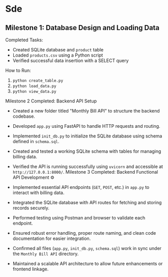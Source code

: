 # Sde
## Milestone 1: Database Design and Loading Data

Completed Tasks:
- Created SQLite database and `product` table
- Loaded `products.csv` using a Python script
- Verified successful data insertion with a SELECT query

How to Run:
1. `python create_table.py`
2. `python load_data.py`
3. `python view_data.py`

 Milestone 2 Completed: Backend API Setup 

- Created a new folder titled "Monthly Bill API" to structure the backend codebase.
- Developed `app.py` using FastAPI to handle HTTP requests and routing.
- Implemented `init_db.py` to initialize the SQLite database using schema defined in `schema.sql`.
- Created and tested a working SQLite schema with tables for managing billing data.
- Verified the API is running successfully using `uvicorn` and accessible at `http://127.0.0.1:8000/`.
 Milestone 3 Completed: Backend Functional API Development ⚙

- Implemented essential API endpoints (`GET`, `POST`, etc.) in `app.py` to interact with billing data.
- Integrated the SQLite database with API routes for fetching and storing records securely.
- Performed testing using Postman and browser to validate each endpoint.
- Ensured robust error handling, proper route naming, and clean code documentation for easier integration.
- Confirmed all files (`app.py`, `init_db.py`, `schema.sql`) work in sync under the `Monthly Bill API` directory.
- Maintained a scalable API architecture to allow future enhancements or frontend linkage.

